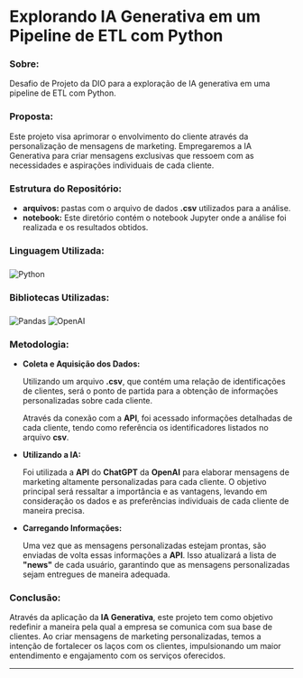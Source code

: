 
# Explorando IA Generativa em um Pipeline de ETL com Python

###

### Sobre:

Desafio de Projeto da DIO para a exploração de IA generativa em uma pipeline de ETL com Python.

### Proposta: 

Este projeto visa aprimorar o envolvimento do cliente através da personalização de mensagens de marketing. Empregaremos a IA Generativa para criar mensagens exclusivas que ressoem com as necessidades e aspirações individuais de cada cliente.

### Estrutura do Repositório:
- <strong>arquivos:</strong> pastas com o arquivo de dados **.csv** utilizados para a análise.
- <strong>notebook:</strong> Este diretório contém o notebook Jupyter onde a análise foi realizada e os resultados obtidos.

### Linguagem Utilizada:
###
![Python](https://img.shields.io/badge/python-3670A0?style=for-the-badge&logo=python&logoColor=white&color=black)

### Bibliotecas Utilizadas:
###
![Pandas](https://img.shields.io/badge/pandas-%23150458.svg?style=for-the-badge&logo=pandas&logoColor=white&color=black) 	![OpenAI](https://img.shields.io/badge/OpenAI-%233F4F75.svg?style=for-the-badge&logoColor=white&color=black)

### Metodologia:

- <strong>Coleta e Aquisição dos Dados:</strong>

  Utilizando um arquivo **.csv**, que contém uma relação de identificações de clientes, será o ponto de partida para a obtenção de informações personalizadas sobre cada cliente.
  
  Através da conexão com a **API**, foi acessado informações detalhadas de cada cliente, tendo como referência os identificadores listados no arquivo **csv**.

- <strong>Utilizando a IA:</strong>

  Foi utilizada a **API** do **ChatGPT** da **OpenAI** para elaborar mensagens de marketing altamente personalizadas para cada cliente. O objetivo principal será ressaltar a importância e as vantagens, levando em consideração os dados e as preferências individuais de   cada cliente de maneira precisa.

- <strong>Carregando Informações:</strong>

  Uma vez que as mensagens personalizadas estejam prontas, são enviadas de volta essas informações a **API**. Isso atualizará a lista de **"news"** de cada usuário, garantindo que as mensagens personalizadas sejam entregues de maneira adequada.

### Conclusão:

Através da aplicação da **IA Generativa**, este projeto tem como objetivo redefinir a maneira pela qual a empresa se comunica com sua base de clientes. Ao criar mensagens de marketing personalizadas, temos a intenção de fortalecer os laços com os clientes, impulsionando um maior entendimento e engajamento com os serviços oferecidos.

---
